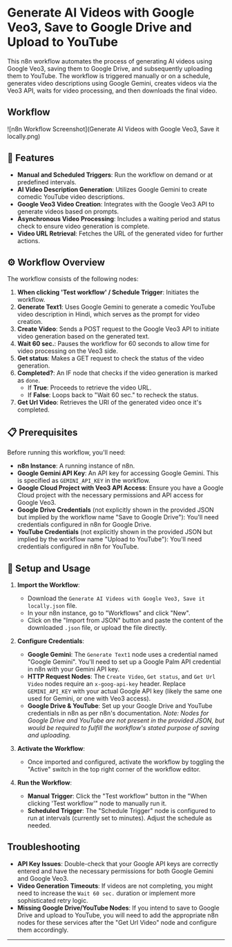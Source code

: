 # Generate AI Videos with Google Veo3, Save to Google Drive and Upload to YouTube

This n8n workflow automates the process of generating AI videos using Google Veo3, saving them to Google Drive, and subsequently uploading them to YouTube. The workflow is triggered manually or on a schedule, generates video descriptions using Google Gemini, creates videos via the Veo3 API, waits for video processing, and then downloads the final video.

## Workflow
![n8n Workflow Screenshot](Generate AI Videos with Google Veo3, Save it locally.png)

## 🚀 Features

* **Manual and Scheduled Triggers**: Run the workflow on demand or at predefined intervals.
* **AI Video Description Generation**: Utilizes Google Gemini to create comedic YouTube video descriptions.
* **Google Veo3 Video Creation**: Integrates with the Google Veo3 API to generate videos based on prompts.
* **Asynchronous Video Processing**: Includes a waiting period and status check to ensure video generation is complete.
* **Video URL Retrieval**: Fetches the URL of the generated video for further actions.

## ⚙️ Workflow Overview

The workflow consists of the following nodes:

1.  **When clicking 'Test workflow' / Schedule Trigger**: Initiates the workflow.
2.  **Generate Text1**: Uses Google Gemini to generate a comedic YouTube video description in Hindi, which serves as the prompt for video creation.
3.  **Create Video**: Sends a POST request to the Google Veo3 API to initiate video generation based on the generated text.
4.  **Wait 60 sec.**: Pauses the workflow for 60 seconds to allow time for video processing on the Veo3 side.
5.  **Get status**: Makes a GET request to check the status of the video generation.
6.  **Completed?**: An IF node that checks if the video generation is marked as `done`.
    * If **True**: Proceeds to retrieve the video URL.
    * If **False**: Loops back to "Wait 60 sec." to recheck the status.
7.  **Get Url Video**: Retrieves the URI of the generated video once it's completed.


## 📋 Prerequisites

Before running this workflow, you'll need:

* **n8n Instance**: A running instance of n8n.
* **Google Gemini API Key**: An API key for accessing Google Gemini. This is specified as `GEMINI_API_KEY` in the workflow.
* **Google Cloud Project with Veo3 API Access**: Ensure you have a Google Cloud project with the necessary permissions and API access for Google Veo3.
* **Google Drive Credentials** (not explicitly shown in the provided JSON but implied by the workflow name "Save to Google Drive"): You'll need credentials configured in n8n for Google Drive.
* **YouTube Credentials** (not explicitly shown in the provided JSON but implied by the workflow name "Upload to YouTube"): You'll need credentials configured in n8n for YouTube.

## 🚀 Setup and Usage

1.  **Import the Workflow**:
    * Download the `Generate AI Videos with Google Veo3, Save it locally.json` file.
    * In your n8n instance, go to "Workflows" and click "New".
    * Click on the "Import from JSON" button and paste the content of the downloaded `.json` file, or upload the file directly.

2.  **Configure Credentials**:
    * **Google Gemini**: The `Generate Text1` node uses a credential named "Google Gemini". You'll need to set up a Google Palm API credential in n8n with your Gemini API key.
    * **HTTP Request Nodes**: The `Create Video`, `Get status`, and `Get Url Video` nodes require an `x-goog-api-key` header. Replace `GEMINI_API_KEY` with your actual Google API key (likely the same one used for Gemini, or one with Veo3 access).
    * **Google Drive & YouTube**: Set up your Google Drive and YouTube credentials in n8n as per n8n's documentation. *Note: Nodes for Google Drive and YouTube are not present in the provided JSON, but would be required to fulfill the workflow's stated purpose of saving and uploading.*

3.  **Activate the Workflow**:
    * Once imported and configured, activate the workflow by toggling the "Active" switch in the top right corner of the workflow editor.

4.  **Run the Workflow**:
    * **Manual Trigger**: Click the "Test workflow" button in the "When clicking 'Test workflow'" node to manually run it.
    * **Scheduled Trigger**: The "Schedule Trigger" node is configured to run at intervals (currently set to minutes). Adjust the schedule as needed.

## Troubleshooting

* **API Key Issues**: Double-check that your Google API keys are correctly entered and have the necessary permissions for both Google Gemini and Google Veo3.
* **Video Generation Timeouts**: If videos are not completing, you might need to increase the `Wait 60 sec.` duration or implement more sophisticated retry logic.
* **Missing Google Drive/YouTube Nodes**: If you intend to save to Google Drive and upload to YouTube, you will need to add the appropriate n8n nodes for these services after the "Get Url Video" node and configure them accordingly.

***
